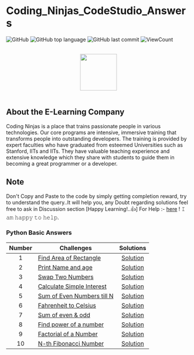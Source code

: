 # Coding_Ninjas_CodeStudio_Answers

![GitHub](https://img.shields.io/github/license/hegdepavankumar/Coding_Ninjas_CodeStudio_Answers?style=flat)
![GitHub top language](https://img.shields.io/github/languages/top/hegdepavankumar/Coding_Ninjas_CodeStudio_Answers?style=flat)
![GitHub last commit](https://img.shields.io/github/last-commit/hegdepavankumar/Coding_Ninjas_CodeStudio_Answers?style=flat)
![ViewCount](https://views.whatilearened.today/views/github/hegdepavankumar/Coding_Ninjas_CodeStudio_Answers.svg?cache=remove)


<p align="center">  
	<br>
	<a href="https://www.codingninjas.com/r">
        <img height=100 src="https://asset.brandfetch.io/idQVGbrvGL/idjXOxpy_J.svg"> 
    </a>
    <br>
    <br>
</p>

## About the E-Learning Company
Coding Ninjas is a place that trains passionate people in various technologies. Our core programs are intensive, immersive training that transforms people into outstanding developers. The training is provided by expert faculties who have graduated from esteemed Universities such as Stanford, IITs and IITs. They have valuable teaching experience and extensive knowledge which they share with students to guide them in becoming a great programmer or a developer.

## Note 
Don't Copy and Paste to the code by simply getting completion reward, try to understand the query..It will help you, any Doubt regarding solutions feel free to ask in Discussion section [Happy Learning!..👍] 
For Help :- [here](https://github.com/hegdepavankumar/hegdepavankumar/issues/1) ! 𝙸 𝚊𝚖 𝚑𝚊𝚙𝚙𝚢 𝚝𝚘 𝚑𝚎𝚕𝚙.


### Python Basic Answers

| Number | Challenges | Solutions |
|:------:|------------|:---------:|
| 1 | [Find Area of Rectangle](https://www.codingninjas.com/codestudio/guided-paths/basics-of-python/content/118790/offering/1461384?leftPanelTab=0)|[Solution](https://github.com/hegdepavankumar/Coding_Ninjas_CodeStudio_Python-_Answers/blob/main/Python_Programs/Question1.py)
| 2 | [Print Name and age](https://www.codingninjas.com/codestudio/guided-paths/basics-of-python/content/118790/offering/1461385)|[Solution](https://github.com/hegdepavankumar/Coding_Ninjas_CodeStudio_Python-_Answers/blob/main/Python_Programs/Question2.py)
| 3 | [Swap Two Numbers](https://www.codingninjas.com/codestudio/guided-paths/basics-of-python/content/118790/offering/1461386?leftPanelTab=0)|[Solution](https://github.com/hegdepavankumar/Coding_Ninjas_CodeStudio_Python-_Answers/blob/main/Python_Programs/Question3.py)
| 4 | [Calculate Simple Interest](https://www.codingninjas.com/codestudio/guided-paths/basics-of-python/content/118790/offering/1461387?leftPanelTab=0)|[Solution](https://github.com/hegdepavankumar/Coding_Ninjas_CodeStudio_Python-_Answers/blob/main/Python_Programs/Question4.py)
| 5 | [Sum of Even Numbers till N](https://www.codingninjas.com/codestudio/guided-paths/basics-of-python/content/118792/offering/1461388?leftPanelTab=0)|[Solution](https://github.com/hegdepavankumar/Coding_Ninjas_CodeStudio_Python-_Answers/blob/main/Python_Programs/Question5.py)
| 6 | [Fahrenheit to Celsius](https://www.codingninjas.com/codestudio/guided-paths/basics-of-python/content/118792/offering/1461389)|[Solution](https://github.com/hegdepavankumar/Coding_Ninjas_CodeStudio_Python-_Answers/blob/main/Python_Programs/Question6.py)
| 7 | [Sum of even & odd](https://www.codingninjas.com/codestudio/guided-paths/basics-of-python/content/118792/offering/1461390?leftPanelTab=0)|[Solution](https://github.com/hegdepavankumar/Coding_Ninjas_CodeStudio_Python-_Answers/blob/main/Python_Programs/Question7.py)
| 8 | [Find power of a number](https://www.codingninjas.com/codestudio/guided-paths/basics-of-python/content/118792/offering/1461391?leftPanelTab=0)|[Solution](https://github.com/hegdepavankumar/Coding_Ninjas_CodeStudio_Python-_Answers/blob/main/Python_Programs/Question8.py)
| 9 | [Factorial of a Number](https://www.codingninjas.com/codestudio/guided-paths/basics-of-python/content/118792/offering/1461392?leftPanelTab=0)|[Solution](https://github.com/hegdepavankumar/Coding_Ninjas_CodeStudio_Python-_Answers/blob/main/Python_Programs/Question9.py)
| 10 | [N-th Fibonacci Number](https://www.codingninjas.com/codestudio/guided-paths/basics-of-python/content/118792/offering/1461392?leftPanelTab=0)|[Solution](https://github.com/hegdepavankumar/Coding_Ninjas_CodeStudio_Python-_Answers/blob/main/Python_Programs/Question10.py)







